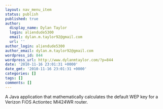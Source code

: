 ```yaml
---
layout: nav_menu_item
status: publish
published: true
author:
  display_name: Dylan Taylor
  login: aliendude5300
  email: dylan.m.taylor92@gmail.com
  url: ''
author_login: aliendude5300
author_email: dylan.m.taylor92@gmail.com
wordpress_id: 844
wordpress_url: http://www.dylanmtaylor.com/?p=844
date: '2010-11-16 23:01:31 +0000'
date_gmt: '2010-11-16 23:01:31 +0000'
categories: []
tags: []
comments: []
---
```

<p>A Java application that mathematically calculates the default WEP key for a Verizon FiOS Actiontec MI424WR router.</p>

